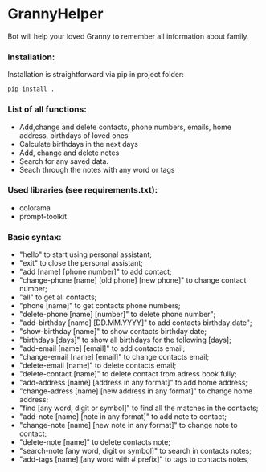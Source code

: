 # GrannyHelper

Bot will help your loved Granny to remember all information about family.

### Installation:
Installation is straightforward via pip in project folder:
```
pip install .
```

### List of all functions:
- Add,change and delete contacts, phone numbers, emails, home address, birthdays of loved ones
- Calculate birthdays in the next days
- Add, change and delete notes
- Search for any saved data.
- Seach through the notes with any word or tags

### Used libraries (see requirements.txt):
- colorama
- prompt-toolkit


### Basic syntax:
- "hello"                                            to start using personal assistant;
- "exit"                                             to close the personal assistant;
- "add [name] [phone number]"                        to add contact;
- "change-phone [name] [old phone] [new phone]"      to change contact number;
- "all"                                              to get all contacts;
- "phone [name]"                                     to get contacts phone numbers;
- "delete-phone [name] [number]"                     to delete phone number";
- "add-birthday [name] [DD.MM.YYYY]"                 to add contacts birthday date";
- "show-birthday [name]"                             to show contacts birthday date;
- "birthdays [days]"                                 to show all birthdays for the following [days];
- "add-email [name] [email]"                         to add contacts email;
- "change-email [name] [email]"                      to change contacts email;
- "delete-email [name]"                              to delete contacts email;
- "delete-contact [name]"                            to delete contact from adress book fully;
- "add-address [name] [address in any format]"       to add home address;
- "change-adress [name] [new address in any format]" to change home address;
- "find [any word, digit or symbol]"                 to find all the matches in the contacts;
- "add-note [name] [note in any format]"             to add note to contact;
- "change-note [name] [new note in any format]"      to change note to contact;
- "delete-note [name]"                               to delete contacts note;
- "search-note [any word, digit or symbol]"          to search in contacts notes;
- "add-tags [name] [any word with # prefix]"         to tags to contacts notes;
